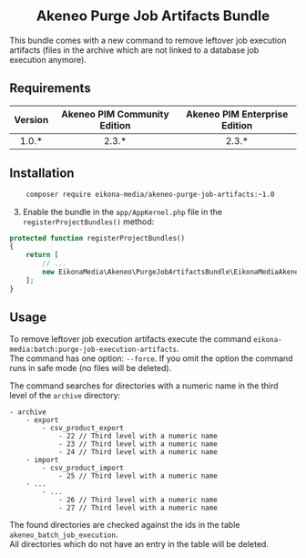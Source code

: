 <div align="center" style="font-size:24px;font-weight:bold;margin-bottom:20px;">
  Akeneo Purge Job Artifacts Bundle
</div>

This bundle comes with a new command to remove leftover job execution artifacts
(files in the archive which are not linked to a database job execution anymore).

## Requirements

| Version | Akeneo PIM Community Edition | Akeneo PIM Enterprise Edition |
|:-------:|:----------------------------:|:-----------------------------:|
| 1.0.*   | 2.3.*                        | 2.3.*                         |

## Installation

```bash
    composer require eikona-media/akeneo-purge-job-artifacts:~1.0
```

3) Enable the bundle in the `app/AppKernel.php` file in the `registerProjectBundles()` method:
```php
protected function registerProjectBundles()
{
    return [
        // ...
        new EikonaMedia\Akeneo\PurgeJobArtifactsBundle\EikonaMediaAkeneoPurgeJobArtifactsBundle(),
    ];
}

```

## Usage

To remove leftover job execution artifacts execute the command `eikona-media:batch:purge-job-execution-artifacts`.  
The command has one option: `--force`. If you omit the option the command runs in safe mode (no files will be deleted).


The command searches for directories with a numeric name in the third level of the `archive` directory:

```
- archive
    - export
        - csv_product_export
            - 22 // Third level with a numeric name
            - 23 // Third level with a numeric name
            - 24 // Third level with a numeric name
    - import
        - csv_product_import
            - 25 // Third level with a numeric name
    - ...
        - ...
            - 26 // Third level with a numeric name
            - 27 // Third level with a numeric name
```

The found directories are checked against the ids in the table `akeneo_batch_job_execution`.  
All directories which do not have an entry in the table will be deleted.
 

